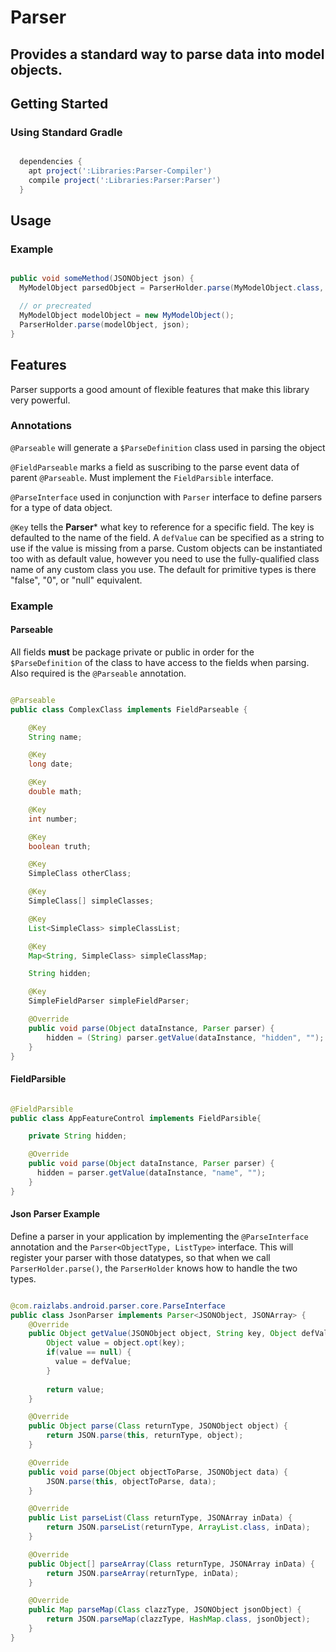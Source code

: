 # Parser

## Provides a standard way to parse data into model objects.

## Getting Started


### Using Standard Gradle

```groovy

  dependencies {
    apt project(':Libraries:Parser-Compiler')
    compile project(':Libraries:Parser:Parser')
  }

```

## Usage


### Example

```java

public void someMethod(JSONObject json) {
  MyModelObject parsedObject = ParserHolder.parse(MyModelObject.class, json);

  // or precreated
  MyModelObject modelObject = new MyModelObject();
  ParserHolder.parse(modelObject, json);
}

```

## Features

Parser supports a good amount of flexible features that make this library very powerful.

### Annotations

```@Parseable``` will generate a ```$ParseDefinition``` class used in parsing the object

```@FieldParseable``` marks a field as suscribing to the parse event data of parent ```@Parseable```. Must implement the ```FieldParsible``` interface. 

```@ParseInterface``` used in conjunction with ```Parser``` interface to define parsers for a type of data object.

```@Key``` tells the **Parser*** what key to reference for a specific field. The key is defaulted to the name of the field. A ```defValue``` can be specified as a string to use if the value is missing from a parse. Custom objects can be instantiated too with as default value, however you need to use the fully-qualified class name of any custom class you use. The default for primitive types is there "false", "0", or "null" equivalent.

### Example

#### Parseable

All fields **must** be package private or public in order for the ```$ParseDefinition``` of the class to have access to the fields when parsing. Also required is the ```@Parseable``` annotation.

```java

@Parseable
public class ComplexClass implements FieldParseable {

    @Key
    String name;

    @Key
    long date;

    @Key
    double math;

    @Key
    int number;

    @Key
    boolean truth;

    @Key
    SimpleClass otherClass;

    @Key
    SimpleClass[] simpleClasses;

    @Key
    List<SimpleClass> simpleClassList;

    @Key
    Map<String, SimpleClass> simpleClassMap;

    String hidden;

    @Key
    SimpleFieldParser simpleFieldParser;

    @Override
    public void parse(Object dataInstance, Parser parser) {
        hidden = (String) parser.getValue(dataInstance, "hidden", "");
    }
}

```

#### FieldParsible

```java

@FieldParsible
public class AppFeatureControl implements FieldParsible{

    private String hidden;

    @Override
    public void parse(Object dataInstance, Parser parser) {
      hidden = parser.getValue(dataInstance, "name", "");      
    }
}

```

#### Json Parser Example

Define a parser in your application by implementing the ```@ParseInterface``` annotation and  the ```Parser<ObjectType, ListType>``` interface. This will register your parser with those datatypes, so that when we call ```ParserHolder.parse()```,
the ```ParserHolder``` knows how to handle the two types.

```java

@com.raizlabs.android.parser.core.ParseInterface
public class JsonParser implements Parser<JSONObject, JSONArray> {
    @Override
    public Object getValue(JSONObject object, String key, Object defValue) {
        Object value = object.opt(key);
        if(value == null) { 
          value = defValue;
        }
        
        return value;
    }

    @Override
    public Object parse(Class returnType, JSONObject object) {
        return JSON.parse(this, returnType, object);
    }

    @Override
    public void parse(Object objectToParse, JSONObject data) {
        JSON.parse(this, objectToParse, data);
    }

    @Override
    public List parseList(Class returnType, JSONArray inData) {
        return JSON.parseList(returnType, ArrayList.class, inData);
    }

    @Override
    public Object[] parseArray(Class returnType, JSONArray inData) {
        return JSON.parseArray(returnType, inData);
    }

    @Override
    public Map parseMap(Class clazzType, JSONObject jsonObject) {
        return JSON.parseMap(clazzType, HashMap.class, jsonObject);
    }
}

```
